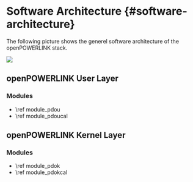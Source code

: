 Software Architecture {#software-architecture}
=====================

The following picture shows the generel software architecture of the openPOWERLINK
stack.

![](../../images/openpowerlink_architecture.png)

## openPOWERLINK User Layer

### Modules
- \ref module_pdou
- \ref module_pdoucal


## openPOWERLINK Kernel Layer

### Modules
- \ref module_pdok
- \ref module_pdokcal